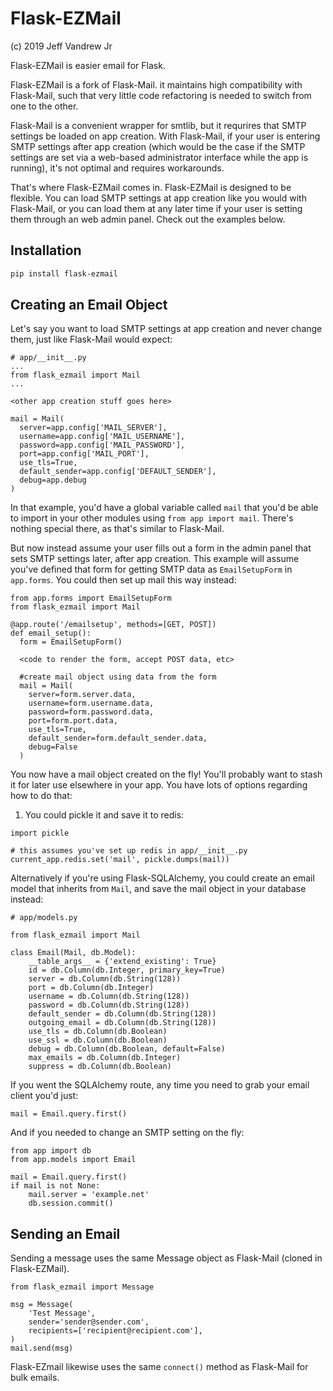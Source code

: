 # Flask-EZMail

(c) 2019 Jeff Vandrew Jr

Flask-EZMail is easier email for Flask. 

Flask-EZMail is a fork of Flask-Mail. it maintains high compatibility with Flask-Mail, such that very little code refactoring is needed to switch from one to the other.

Flask-Mail is a convenient wrapper for smtlib, but it requrires that SMTP settings be loaded on app creation. With Flask-Mail, if your user is entering SMTP settings after app creation (which would be the case if the SMTP settings are set via a web-based administrator interface while the app is running), it's not optimal and requires workarounds.

That's where Flask-EZMail comes in. Flask-EZMail is designed to be flexible. You can load SMTP settings at app creation like you would with Flask-Mail, or you can load them at any later time if your user is setting them through an web admin panel. Check out the examples below.

## Installation
```bash
pip install flask-ezmail
```

## Creating an Email Object

Let's say you want to load SMTP settings at app creation and never change them, just like Flask-Mail would expect:
```python3
# app/__init__.py
...
from flask_ezmail import Mail
...

<other app creation stuff goes here>

mail = Mail(
  server=app.config['MAIL_SERVER'],
  username=app.config['MAIL_USERNAME'],
  password=app.config['MAIL_PASSWORD'],
  port=app.config['MAIL_PORT'],
  use_tls=True,
  default_sender=app.config['DEFAULT_SENDER'],
  debug=app.debug
)
```

In that example, you'd have a global variable called `mail` that you'd be able to import in your other modules using `from app import mail`. There's nothing special there, as that's similar to Flask-Mail. 

But now instead assume your user fills out a form in the admin panel that sets SMTP settings later, after app creation. This example will assume you've defined that form for getting SMTP data as `EmailSetupForm` in `app.forms`. You could then set up mail this way instead:

```python3
from app.forms import EmailSetupForm
from flask_ezmail import Mail

@app.route('/emailsetup', methods=[GET, POST])
def email_setup():
  form = EmailSetupForm()
  
  <code to render the form, accept POST data, etc>

  #create mail object using data from the form
  mail = Mail(
    server=form.server.data,
    username=form.username.data,
    password=form.password.data,
    port=form.port.data,
    use_tls=True,
    default_sender=form.default_sender.data,
    debug=False
  )
```
You now have a mail object created on the fly! You'll probably want to stash it for later use elsewhere in your app. You have lots of options regarding how to do that:

1. You could pickle it and save it to redis:
```python3
import pickle

# this assumes you've set up redis in app/__init__.py
current_app.redis.set('mail', pickle.dumps(mail))
```
Alternatively if you're using Flask-SQLAlchemy, you could create an email model that inherits from `Mail`, and save the mail object in your database instead:
```python3
# app/models.py

from flask_ezmail import Mail

class Email(Mail, db.Model):
    __table_args__ = {'extend_existing': True}
    id = db.Column(db.Integer, primary_key=True)
    server = db.Column(db.String(128))
    port = db.Column(db.Integer)
    username = db.Column(db.String(128))
    password = db.Column(db.String(128))
    default_sender = db.Column(db.String(128))
    outgoing_email = db.Column(db.String(128))
    use_tls = db.Column(db.Boolean)
    use_ssl = db.Column(db.Boolean)
    debug = db.Column(db.Boolean, default=False)
    max_emails = db.Column(db.Integer)
    suppress = db.Column(db.Boolean)
```
If you went the SQLAlchemy route, any time you need to grab your email client you'd just:
```python3
mail = Email.query.first()
```
And if you needed to change an SMTP setting on the fly:
```python3
from app import db
from app.models import Email

mail = Email.query.first()
if mail is not None:
    mail.server = 'example.net'
    db.session.commit()
```

## Sending an Email
Sending a message uses the same Message object as Flask-Mail (cloned in Flask-EZMail).
```python3
from flask_ezmail import Message

msg = Message(
    'Test Message',
    sender='sender@sender.com',
    recipients=['recipient@recipient.com'],
)
mail.send(msg)
```
Flask-EZmail likewise uses the same `connect()` method as Flask-Mail for bulk emails.
